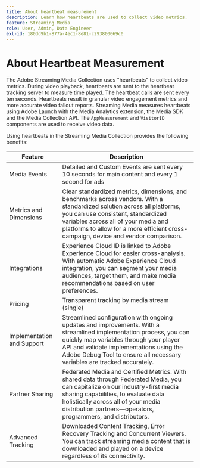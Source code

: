 ```yaml
---
title: About heartbeat measurement
description: Learn how heartbeats are used to collect video metrics.
feature: Streaming Media
role: User, Admin, Data Engineer
exl-id: 180dd9b1-877a-4ec1-8e81-c293800069c0
---
```

# About Heartbeat Measurement

The Adobe Streaming Media Collection uses "heartbeats" to collect video metrics. During video playback, heartbeats are sent to the heartbeat tracking server to measure time played. The heartbeat calls are sent every ten seconds. Heartbeats result in granular video engagement metrics and more accurate video fallout reports. Streaming Media measures heartbeats using Adobe Launch with the Media Analytics extension, the Media SDK and the Media Collection API. The `AppMeasurement` and `VisitorID` components are used to receive video data.

Using heartbeats in the Streaming Media Collection provides the following benefits:

| Feature | Description |
|---|---|
| Media Events | Detailed and Custom Events are sent every 10 seconds for main content and every 1 second for ads |
| Metrics and Dimensions | Clear standardized metrics, dimensions, and benchmarks across vendors. With a standardized solution across all platforms, you can use consistent, standardized variables across all of your media and platforms to allow for a more efficient cross-campaign, device and vendor comparison. |
| Integrations | Experience Cloud ID is linked to Adobe Experience Cloud for easier cross-analysis. With automatic Adobe Experience Cloud integration, you can segment your media audiences, target them, and make media recommendations based on user preferences. |
| Pricing | Transparent tracking by media stream (single) |
| Implementation and Support | Streamlined configuration with ongoing updates and improvements. With a streamlined implementation process, you can quickly map variables through your player API and validate implementations using the Adobe Debug Tool to ensure all necessary variables are tracked accurately. |
| Partner Sharing | Federated Media and Certified Metrics. With shared data through Federated Media, you can capitalize on our industry-first media sharing capabilities, to evaluate data holistically across all of your media distribution partners—operators, programmers, and distributors. |
| Advanced Tracking | Downloaded Content Tracking, Error Recovery Tracking and Concurrent Viewers. You can track streaming media content that is downloaded and played on a device regardless of its connectivity. |
